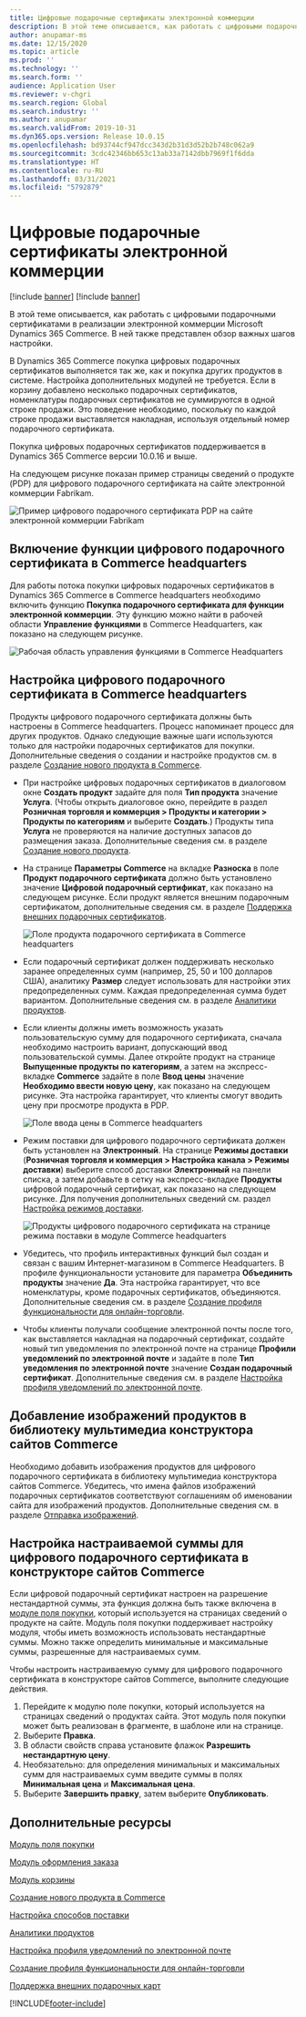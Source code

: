 ```yaml
---
title: Цифровые подарочные сертификаты электронной коммерции
description: В этой теме описывается, как работать с цифровыми подарочными сертификатами в реализации электронной коммерции Microsoft Dynamics 365 Commerce. В ней также представлен обзор важных шагов настройки.
author: anupamar-ms
ms.date: 12/15/2020
ms.topic: article
ms.prod: ''
ms.technology: ''
ms.search.form: ''
audience: Application User
ms.reviewer: v-chgri
ms.search.region: Global
ms.search.industry: ''
ms.author: anupamar
ms.search.validFrom: 2019-10-31
ms.dyn365.ops.version: Release 10.0.15
ms.openlocfilehash: bd93744cf947dcc343d2b31d3d52b2b748c062a9
ms.sourcegitcommit: 3cdc42346bb653c13ab33a7142dbb7969f1f6dda
ms.translationtype: HT
ms.contentlocale: ru-RU
ms.lasthandoff: 03/31/2021
ms.locfileid: "5792879"
---
```

# <a name="e-commerce-digital-gift-cards"></a>Цифровые подарочные сертификаты электронной коммерции

[!include [banner](includes/banner.md)]
[!include [banner](includes/preview-banner.md)]

В этой теме описывается, как работать с цифровыми подарочными сертификатами в реализации электронной коммерции Microsoft Dynamics 365 Commerce. В ней также представлен обзор важных шагов настройки.

В Dynamics 365 Commerce покупка цифровых подарочных сертификатов выполняется так же, как и покупка других продуктов в системе. Настройка дополнительных модулей не требуется. Если в корзину добавлено несколько подарочных сертификатов, номенклатуры подарочных сертификатов не суммируются в одной строке продажи. Это поведение необходимо, поскольку по каждой строке продажи выставляется накладная, используя отдельный номер подарочного сертификата.

Покупка цифровых подарочных сертификатов поддерживается в Dynamics 365 Commerce версии 10.0.16 и выше.

На следующем рисунке показан пример страницы сведений о продукте (PDP) для цифрового подарочного сертификата на сайте электронной коммерции Fabrikam.

![Пример цифрового подарочного сертификата PDP на сайте электронной коммерции Fabrikam](./media/GiftcardPDP.PNG)

## <a name="turn-on-the-digital-gift-card-feature-in-commerce-headquarters"></a>Включение функции цифрового подарочного сертификата в Commerce headquarters

Для работы потока покупки цифровых подарочных сертификатов в Dynamics 365 Commerce в Commerce headquarters необходимо включить функцию **Покупка подарочного сертификата для функции электронной коммерции**. Эту функцию можно найти в рабочей области **Управление функциями** в Commerce Headquarters, как показано на следующем рисунке.

![Рабочая область управления функциями в Commerce Headquarters](./media/Featureflag.PNG)

## <a name="configure-a-digital-gift-card-in-commerce-headquarters"></a>Настройка цифрового подарочного сертификата в Commerce headquarters

Продукты цифрового подарочного сертификата должны быть настроены в Commerce headquarters. Процесс напоминает процесс для других продуктов. Однако следующие важные шаги используются только для настройки подарочных сертификатов для покупки. Дополнительные сведения о создании и настройке продуктов см. в разделе [Создание нового продукта в Commerce](create-new-product-commerce.md).

- При настройке цифровых подарочных сертификатов в диалоговом окне **Создать продукт** задайте для поля **Тип продукта** значение **Услуга**. (Чтобы открыть диалоговое окно, перейдите в раздел **Розничная торговля и коммерция \> Продукты и категории \> Продукты по категориям** и выберите **Создать**.) Продукты типа **Услуга** не проверяются на наличие доступных запасов до размещения заказа. Дополнительные сведения см. в разделе [Создание нового продукта](create-new-product-commerce.md#create-a-new-product).
- На странице **Параметры Commerce** на вкладке **Разноска** в поле **Продукт подарочного сертификата** должно быть установлено значение **Цифровой подарочный сертификат**, как показано на следующем рисунке. Если продукт является внешним подарочным сертификатом, дополнительные сведения см. в разделе [Поддержка внешних подарочных сертификатов](./dev-itpro/gift-card.md).

    ![Поле продукта подарочного сертификата в Commerce headquarters](./media/PostGiftcard.png)

- Если подарочный сертификат должен поддерживать несколько заранее определенных сумм (например, 25, 50 и 100 долларов США), аналитику **Размер** следует использовать для настройки этих предопределенных сумм. Каждая предопределенная сумма будет вариантом. Дополнительные сведения см. в разделе [Аналитики продуктов](https://docs.microsoft.com/dynamics365/supply-chain/pim/product-dimensions?toc=/dynamics365/retail/toc.json).
- Если клиенты должны иметь возможность указать пользовательскую сумму для подарочного сертификата, сначала необходимо настроить вариант, допускающий ввод пользовательской суммы. Далее откройте продукт на странице **Выпущенные продукты по категориям**, а затем на экспресс-вкладке **Commerce** задайте в поле **Ввод цены** значение **Необходимо ввести новую цену**, как показано на следующем рисунке. Эта настройка гарантирует, что клиенты смогут вводить цену при просмотре продукта в PDP.

    ![Поле ввода цены в Commerce headquarters](./media/KeyInPrice.png)

- Режим поставки для цифрового подарочного сертификата должен быть установлен на **Электронный**. На странице **Режимы доставки** (**Розничная торговля и коммерция \> Настройка канала \> Режимы доставки**) выберите способ доставки **Электронный** на панели списка, а затем добавьте в сетку на экспресс-вкладке **Продукты** цифровой подарочный сертификат, как показано на следующем рисунке. Для получения дополнительных сведений см. раздел [Настройка режимов доставки](https://docs.microsoft.com/dynamicsax-2012/appuser-itpro/set-up-modes-of-delivery).

    ![Продукты цифрового подарочного сертификата на странице режима поставки в модуле Commerce headquarters](./media/ElectronicMode.PNG)

- Убедитесь, что профиль интерактивных функций был создан и связан с вашим Интернет-магазином в Commerce Headquarters. В профиле функциональности установите для параметра **Объединить продукты** значение **Да**. Эта настройка гарантирует, что все номенклатуры, кроме подарочных сертификатов, объединяются. Дополнительные сведения см. в разделе [Создание профиля функциональности для онлайн-торговли](online-functionality-profile.md).
- Чтобы клиенты получали сообщение электронной почты после того, как выставляется накладная на подарочный сертификат, создайте новый тип уведомления по электронной почте на странице **Профили уведомлений по электронной почте** и задайте в поле **Тип уведомления по электронной почте** значение **Создан подарочный сертификат**. Дополнительные сведения см. в разделе [Настройка профиля уведомлений по электронной почте](email-notification-profiles.md).

## <a name="add-product-images-to-the-commerce-site-builder-media-library"></a>Добавление изображений продуктов в библиотеку мультимедиа конструктора сайтов Commerce

Необходимо добавить изображения продуктов для цифрового подарочного сертификата в библиотеку мультимедиа конструктора сайтов Commerce. Убедитесь, что имена файлов изображений подарочных сертификатов соответствуют соглашениям об именовании сайта для изображений продуктов. Дополнительные сведения см. в разделе [Отправка изображений](dam-upload-images.md).

## <a name="configure-a-custom-amount-for-a-digital-gift-card-in-commerce-site-builder"></a>Настройка настраиваемой суммы для цифрового подарочного сертификата в конструкторе сайтов Commerce

Если цифровой подарочный сертификат настроен на разрешение нестандартной суммы, эта функция должна быть также включена в [модуле поля покупки](add-buy-box.md), который используется на страницах сведений о продукте на сайте. Модуль поля покупки поддерживает настройку модуля, чтобы иметь возможность использовать нестандартные суммы. Можно также определить минимальные и максимальные суммы, разрешенные для настраиваемых сумм.

Чтобы настроить настраиваемую сумму для цифрового подарочного сертификата в конструкторе сайтов Commerce, выполните следующие действия.

1. Перейдите к модулю поле покупки, который используется на страницах сведений о продуктах сайта. Этот модуль поля покупки может быть реализован в фрагменте, в шаблоне или на странице.
1. Выберите **Правка**.
1. В области свойств справа установите флажок **Разрешить нестандартную цену**.
1. Необязательно: для определения минимальных и максимальных сумм для настраиваемых сумм введите суммы в полях **Минимальная цена** и **Максимальная цена**.
1. Выберите **Завершить правку**, затем выберите **Опубликовать**.

## <a name="additional-resources"></a>Дополнительные ресурсы

[Модуль поля покупки](add-buy-box.md)

[Модуль оформления заказа](add-checkout-module.md)

[Модуль корзины](add-cart-module.md)

[Создание нового продукта в Commerce](create-new-product-commerce.md)

[Настройка способов поставки](https://docs.microsoft.com/dynamicsax-2012/appuser-itpro/set-up-modes-of-delivery)

[Аналитики продуктов](https://docs.microsoft.com/dynamics365/supply-chain/pim/product-dimensions?toc=/dynamics365/retail/toc.json)

[Настройка профиля уведомлений по электронной почте](email-notification-profiles.md)

[Создание профиля функциональности для онлайн-торговли](online-functionality-profile.md)

[Поддержка внешних подарочных карт](./dev-itpro/gift-card.md)


[!INCLUDE[footer-include](../includes/footer-banner.md)]